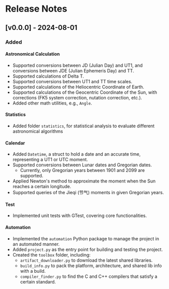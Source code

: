# Release Notes

## [v0.0.0] - 2024-08-01

### Added

#### Astronomical Calculation

- Supported conversions between JD (Julian Day) and UT1, and conversions between JDE (Julian Ephemeris Day) and TT.
- Supported calculations of Delta T.
- Supported conversions between UT1 and TT time scales.
- Supported calculations of the Heliocentric Coordinate of Earth.
- Supported calculations of the Geocentric Coordinate of the Sun, with corrections (FK5 system correction, nutation correction, etc.).
- Added other math utilities, e.g., `Angle`.

#### Statistics

- Added folder `statistics`, for statistical analysis to evaluate different astronomical algorithms

#### Calendar

- Added `Datetime`, a struct to hold a date and an accurate time, representing a UT1 or UTC moment.
- Supported conversions between Lunar dates and Gregorian dates.
  - Currently, only Gregorian years between 1901 and 2099 are supported.
- Applied Newton's method to approximate the moment when the Sun reaches a certain longitude.
- Supported queries of the Jieqi (节气) moments in given Gregorian years.

#### Test

- Implemented unit tests with GTest, covering core functionalities.

#### Automation

- Implemented the `automation` Python package to manage the project in an automated manner.
- Added `project.py` as the entry point for building and testing the project.
- Created the `toolbox` folder, including:
  - `artifact_downloader.py` to download the latest shared libraries.
  - `build_info.py` to pack the platform, architecture, and shared lib info with a build.
  - `compiler_finder.py` to find the C and C++ compilers that satisfy a certain standard.
